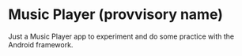 # Music Player (provvisory name)

Just a Music Player app to experiment and do some practice with the Android framework.
